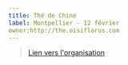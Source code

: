 ```yaml
---
title: Thé de Chine
label: Montpellier - 12 février
owner:http://the.oisiflorus.com
---
```


> [Lien vers l'organisation](http://the.oisiflorus.com)
